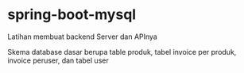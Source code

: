 # spring-boot-mysql
Latihan membuat backend Server dan APInya

Skema database dasar berupa table produk, tabel invoice per produk, invoice peruser, dan tabel user
